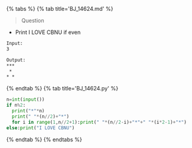 {% tabs %}
{% tab title='BJ_14624.md' %}

> Question

* Print I LOVE CBNU if even

```txt
Input:
3

Output:
***
 *
* *
```

{% endtab %}
{% tab title='BJ_14624.py' %}

```py
n=int(input())
if n%2:
  print("*"*n)
  print(" "*(n//2)+"*")
  for i in range(1,n//2+1):print(" "*(n//2-i)+"*"+" "*(i*2-1)+"*")
else:print("I LOVE CBNU")
```

{% endtab %}
{% endtabs %}
